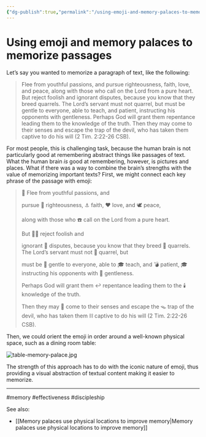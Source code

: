 ```yaml
---
{"dg-publish":true,"permalink":"/using-emoji-and-memory-palaces-to-memorize-passages/"}
---
```


# Using emoji and memory palaces to memorize passages

Let’s say you wanted to memorize a paragraph of text, like the following:

> Flee from youthful passions, and pursue righteousness, faith, love, and peace, along with those who call on the Lord from a pure heart. But reject foolish and ignorant disputes, because you know that they breed quarrels. The Lord’s servant must not quarrel, but must be gentle to everyone, able to teach, and patient, instructing his opponents with gentleness. Perhaps God will grant them repentance leading them to the knowledge of the truth. Then they may come to their senses and escape the trap of the devil, who has taken them captive to do his will (2 Tim. 2:22-26 CSB).

For most people, this is challenging task, because the human brain is not particularly good at remembering abstract things like passages of text. What the human brain *is* good at remembering, however, is pictures and places. What if there was a way to combine the brain’s strengths with the value of memorizing important texts? First, we might connect each key phrase of the passage with emoji:


> 👟 Flee from youthful passions, and 
> 
> pursue 💯 righteousness, ⚓️ faith, ❤️ love, and 🕊️ peace, 
> 
> along with those who ☎️ call on the Lord from a pure heart. 
> 
> But 🙅‍♂️ reject foolish and
> 
> ignorant 🤬 disputes, because you know that 
> they breed 🤬 quarrels. The Lord’s servant must not 🤬 quarrel, but 
> 
> must be 🐶 gentle to everyone, able to 🎓 teach, and 💣 patient, 🎓 instructing his opponents with 🐶 gentleness. 
> 
> Perhaps God will grant them ↩️ repentance leading them to the 🕯️ knowledge of the truth. 
> 
> Then they may 🤔 come to their senses and escape the 🪤 trap of the devil, who has taken them ⛓️ captive to do his will (2 Tim. 2:22-26 CSB).

Then, we could orient the emoji in order around a well-known physical space, such as a dining room table:

![table-memory-palace.jpg](/img/user/Attachments/table-memory-palace.jpg)

The strength of this approach has to do with the iconic nature of emoji, thus providing a visual abstraction of textual content making it easier to memorize.

---
#memory #effectiveness #discipleship

See also:
- [[Memory palaces use physical locations to improve memory\|Memory palaces use physical locations to improve memory]]
